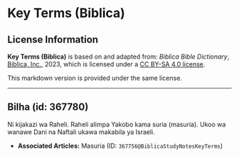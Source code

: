 # Key Terms (Biblica)

## License Information

**Key Terms (Biblica)** is based on and adapted from: _Biblica Bible Dictionary_, [Biblica, Inc.](https://www.biblica.com/), 2023, which is licensed under a [CC BY-SA 4.0 license](https://creativecommons.org/licenses/by-sa/4.0/legalcode.en).

This markdown version is provided under the same license.



--------------------------------

## Bilha (id: 367780)

Ni kijakazi wa Raheli. Raheli alimpa Yakobo kama suria (masuria). Ukoo wa wanawe Dani na Naftali ukawa makabila ya Israeli.

* **Associated Articles:** Masuria (ID: `367756@BiblicaStudyNotesKeyTerms`)

